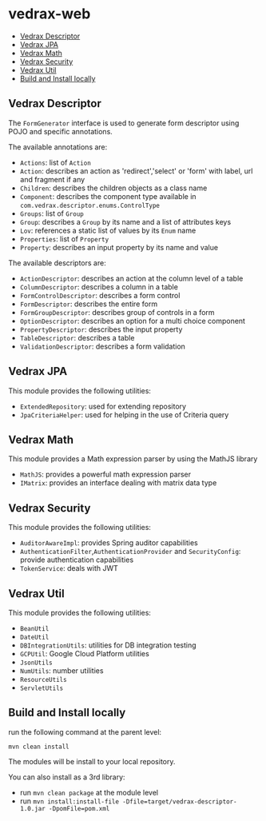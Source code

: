 # vedrax-web

-   [Vedrax Descriptor](#Descriptor)
-   [Vedrax JPA](#Jpa)
-   [Vedrax Math](#Math)
-   [Vedrax Security](#Security)
-   [Vedrax Util](#Util)
-   [Build and Install locally](#Build)

## <a name='Descriptor'>Vedrax Descriptor</a>
The `FormGenerator` interface is used to generate form descriptor using POJO 
and specific annotations.

The available annotations are:
* `Actions`: list of `Action` 
* `Action`: describes an action as 'redirect','select' or 'form' with label, url and fragment if any
* `Children`: describes the children objects as a class name
* `Component`: describes the component type available in `com.vedrax.descriptor.enums.ControlType`
* `Groups`: list of `Group`
* `Group`: describes a `Group` by its name and a list of attributes keys
* `Lov`: references a static list of values by its `Enum` name
* `Properties`: list of `Property`
* `Property`: describes an input property by its name and value

The available descriptors are:
* `ActionDescriptor`: describes an action at the column level of a table
* `ColumnDescriptor`: describes a column in a table
* `FormControlDescriptor`: describes a form control
* `FormDescriptor`: describes the entire form
* `FormGroupDescriptor`: describes group of controls in a form
* `OptionDescriptor`: describes an option for a multi choice component
* `PropertyDescriptor`: describes the input property
* `TableDescriptor`: describes a table
* `ValidationDescriptor`: describes a form validation

## <a name='Jpa'>Vedrax JPA</a>
This module provides the following utilities:
* `ExtendedRepository`: used for extending repository
* `JpaCriteriaHelper`: used for helping in the use of Criteria query

## <a name='Math'>Vedrax Math</a>
This module provides a Math expression parser by using the MathJS library

* `MathJS`: provides a powerful math expression parser
* `IMatrix`: provides an interface dealing with matrix data type

## <a name='Security'>Vedrax Security</a>
This module provides the following utilities:
* `AuditorAwareImpl`: provides Spring auditor capabilities
* `AuthenticationFilter`,`AuthenticationProvider` and `SecurityConfig`: provide authentication capabilities
* `TokenService`: deals with JWT

## <a name='Util'>Vedrax Util</a>
This module provides the following utilities:
* `BeanUtil`
* `DateUtil`
* `DBIntegrationUtils`: utilities for DB integration testing
* `GCPUtil`: Google Cloud Platform utilities
* `JsonUtils`
* `NumUtils`: number utilities
* `ResourceUtils`
* `ServletUtils`

## <a name='Build'>Build and Install locally</a>
run the following command at the parent level:

`mvn clean install`

The modules will be install to your local repository.

You can also install as a 3rd library:

* run `mvn clean package` at the module level
* run `mvn install:install-file -Dfile=target/vedrax-descriptor-1.0.jar -DpomFile=pom.xml`
